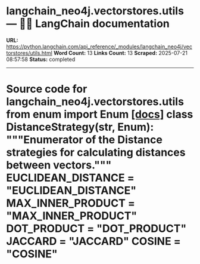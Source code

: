 # langchain_neo4j.vectorstores.utils — 🦜🔗 LangChain  documentation

**URL:** https://python.langchain.com/api_reference/_modules/langchain_neo4j/vectorstores/utils.html
**Word Count:** 13
**Links Count:** 13
**Scraped:** 2025-07-21 08:57:58
**Status:** completed

---

# Source code for langchain\_neo4j.vectorstores.utils               from enum import Enum                              [[docs]](https://python.langchain.com/api_reference/neo4j/vectorstores/langchain_neo4j.vectorstores.utils.DistanceStrategy.html#langchain_neo4j.vectorstores.utils.DistanceStrategy)     class DistanceStrategy(str, Enum):         """Enumerator of the Distance strategies for calculating distances         between vectors."""              EUCLIDEAN_DISTANCE = "EUCLIDEAN_DISTANCE"         MAX_INNER_PRODUCT = "MAX_INNER_PRODUCT"         DOT_PRODUCT = "DOT_PRODUCT"         JACCARD = "JACCARD"         COSINE = "COSINE"
